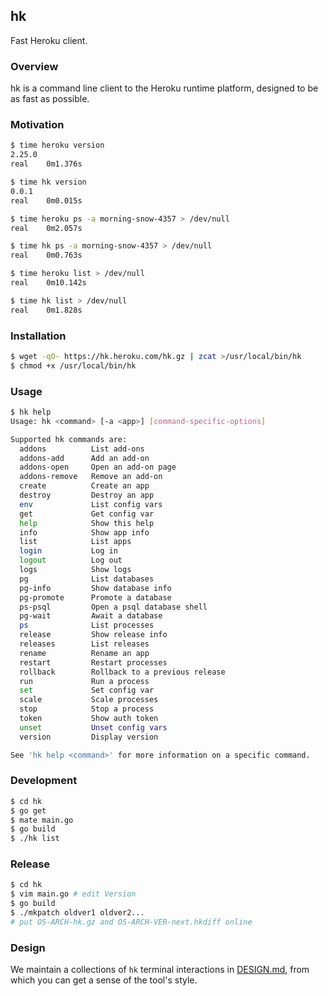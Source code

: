 ## hk

Fast Heroku client.


### Overview

hk is a command line client to the Heroku runtime platform, designed to be as fast as possible.


### Motivation

```bash
$ time heroku version
2.25.0
real	0m1.376s

$ time hk version
0.0.1
real	0m0.015s

$ time heroku ps -a morning-snow-4357 > /dev/null
real	0m2.057s

$ time hk ps -a morning-snow-4357 > /dev/null
real	0m0.763s

$ time heroku list > /dev/null
real	0m10.142s

$ time hk list > /dev/null
real    0m1.828s
```


### Installation

```bash
$ wget -qO- https://hk.heroku.com/hk.gz | zcat >/usr/local/bin/hk
$ chmod +x /usr/local/bin/hk
```


### Usage

```bash
$ hk help
Usage: hk <command> [-a <app>] [command-specific-options]

Supported hk commands are:
  addons          List add-ons
  addons-add      Add an add-on
  addons-open     Open an add-on page
  addons-remove   Remove an add-on
  create          Create an app
  destroy         Destroy an app
  env             List config vars
  get             Get config var
  help            Show this help
  info            Show app info
  list            List apps
  login           Log in
  logout          Log out
  logs            Show logs
  pg              List databases
  pg-info         Show database info
  pg-promote      Promote a database
  ps-psql         Open a psql database shell
  pg-wait         Await a database
  ps              List processes
  release         Show release info
  releases        List releases
  rename          Rename an app
  restart         Restart processes
  rollback        Rollback to a previous release
  run             Run a process
  set             Set config var
  scale           Scale processes
  stop            Stop a process
  token           Show auth token
  unset           Unset config vars
  version         Display version

See 'hk help <command>' for more information on a specific command.
```


### Development

```bash
$ cd hk
$ go get
$ mate main.go
$ go build
$ ./hk list
```

### Release

```bash
$ cd hk
$ vim main.go # edit Version
$ go build
$ ./mkpatch oldver1 oldver2...
# put OS-ARCH-hk.gz and OS-ARCH-VER-next.hkdiff online
```

### Design

We maintain a collections of `hk` terminal interactions in [DESIGN.md](hk/blob/master/DESIGN.md), from which you can get a sense of the tool's style.
